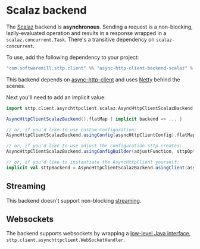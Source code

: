 # Scalaz backend

The [Scalaz](https://github.com/scalaz/scalaz) backend is **asynchronous**. Sending a request is a non-blocking, lazily-evaluated operation and results in a response wrapped in a `scalaz.concurrent.Task`. There's a transitive dependency on `scalaz-concurrent`.

To use, add the following dependency to your project:

```scala
"com.softwaremill.sttp.client" %% "async-http-client-backend-scalaz" % "2.0.9"
```
           
This backend depends on [async-http-client](https://github.com/AsyncHttpClient/async-http-client) and uses [Netty](http://netty.io) behind the scenes.

Next you'll need to add an implicit value:

```scala
import sttp.client.asynchttpclient.scalaz.AsyncHttpClientScalazBackend

AsyncHttpClientScalazBackend().flatMap { implicit backend => ... }

// or, if you'd like to use custom configuration:
AsyncHttpClientScalazBackend.usingConfig(asyncHttpClientConfig).flatMap { implicit backend => ... }

// or, if you'd like to use adjust the configuration sttp creates:
AsyncHttpClientScalazBackend.usingConfigBuilder(adjustFunction, sttpOptions).flatMap { implicit backend => ... }

// or, if you'd like to instantiate the AsyncHttpClient yourself:
implicit val sttpBackend = AsyncHttpClientScalazBackend.usingClient(asyncHttpClient)
```

## Streaming

This backend doesn't support non-blocking [streaming](../requests/streaming.html).

## Websockets

The backend supports websockets by wrapping a [low-level Java interface](../websockets.html), `sttp.client.asynchttpclient.WebSocketHandler`.
